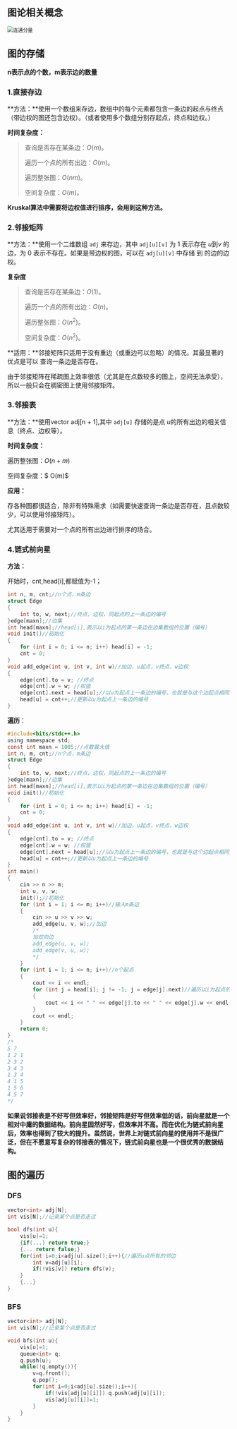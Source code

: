 ##  图论相关概念



<img src="C:\Users\wang\AppData\Roaming\Typora\typora-user-images\image-20210806145242411.png" alt="连通分量" style="zoom:80%;" />



## 图的存储



**n表示点的个数，m表示边的数量**



### 1.直接存边

**方法：**使用一个数组来存边，数组中的每个元素都包含一条边的起点与终点（带边权的图还包含边权）。（或者使用多个数组分别存起点，终点和边权。）

**时间复杂度：**

> 查询是否存在某条边：$O(m)$。
>
> 遍历一个点的所有出边：$O(m)$。
>
> 遍历整张图：$O(nm)$。
>
> 空间复杂度：$O(m)$。

**Kruskal算法中需要将边权值进行排序，会用到这种方法。**



### 2.邻接矩阵

**方法：**使用一个二维数组 `adj` 来存边，其中 `adj[u][v]` 为 1 表示存在 $u$到$v$​ 的边，为 0 表示不存在。如果是带边权的图，可以在 `adj[u][v]` 中存储 到 的边的边权。

**复杂度**

> 查询是否存在某条边：$O(1)$。
>
> 遍历一个点的所有出边：$O(n)$。
>
> 遍历整张图：$O(n^2)$。
>
> 空间复杂度：$O(n^2)$。

**适用：**邻接矩阵只适用于没有重边（或重边可以忽略）的情况。其最显著的优点是可以 查询一条边是否存在。

由于邻接矩阵在稀疏图上效率很低（尤其是在点数较多的图上，空间无法承受），所以一般只会在稠密图上使用邻接矩阵。



### 3.邻接表

**方法：**使用vector<int> adj[n + 1],其中 `adj[u]` 存储的是点 $u$​的所有出边的相关信息（终点、边权等）。

**时间复杂度：**

遍历整张图：$O(n+m)$

空间复杂度：$ O(m)$

**应用：**

存各种图都很适合，除非有特殊需求（如需要快速查询一条边是否存在，且点数较少，可以使用邻接矩阵）。

尤其适用于需要对一个点的所有出边进行排序的场合。



### 4.链式前向星



**方法：**

开始时，cnt,head[i],都赋值为-1；

```c
int n, m, cnt;//n个点，m条边
struct Edge
{
    int to, w, next;//终点，边权，同起点的上一条边的编号
}edge[maxn];//边集
int head[maxn];//head[i],表示以i为起点的第一条边在边集数组的位置（编号）
void init()//初始化
{
    for (int i = 0; i <= n; i++) head[i] = -1;
    cnt = 0;
}
void add_edge(int u, int v, int w)//加边，u起点，v终点，w边权
{
    edge[cnt].to = v; //终点
    edge[cnt].w = w; //权值
    edge[cnt].next = head[u];//以u为起点上一条边的编号，也就是与这个边起点相同的上一条边的编号
    head[u] = cnt++;//更新以u为起点上一条边的编号
}
```

**遍历**：

```c
#include<bits/stdc++.h>
using namespace std;
const int maxn = 1005;//点数最大值
int n, m, cnt;//n个点，m条边
struct Edge
{
    int to, w, next;//终点，边权，同起点的上一条边的编号
}edge[maxn];//边集
int head[maxn];//head[i],表示以i为起点的第一条边在边集数组的位置（编号）
void init()//初始化
{
    for (int i = 0; i <= n; i++) head[i] = -1;
    cnt = 0;
}
void add_edge(int u, int v, int w)//加边，u起点，v终点，w边权
{
    edge[cnt].to = v; //终点
    edge[cnt].w = w; //权值
    edge[cnt].next = head[u];//以u为起点上一条边的编号，也就是与这个边起点相同的上一条边的编号
    head[u] = cnt++;//更新以u为起点上一条边的编号
}
int main()
{
    cin >> n >> m;
    int u, v, w;
    init();//初始化
    for (int i = 1; i <= m; i++)//输入m条边
    {
        cin >> u >> v >> w;
        add_edge(u, v, w);//加边
        /*
        加双向边
        add_edge(u, v, w);
        add_edge(v, u, w);
        */
    }
    for (int i = 1; i <= n; i++)//n个起点
    {
        cout << i << endl;
        for (int j = head[i]; j != -1; j = edge[j].next)//遍历以i为起点的边
        {
            cout << i << " " << edge[j].to << " " << edge[j].w << endl;
        }
        cout << endl;
    }
    return 0;
}
/*
5 7
1 2 1
2 3 2
3 4 3
1 3 4
4 1 5
1 5 6
4 5 7
*/
```

**如果说邻接表是不好写但效率好，邻接矩阵是好写但效率低的话，前向星就是一个相对中庸的数据结构。前向星固然好写，但效率并不高。而在优化为链式前向星后，效率也得到了较大的提升。虽然说，世界上对链式前向星的使用并不是很广泛，但在不愿意写复杂的邻接表的情况下，链式前向星也是一个很优秀的数据结构。**                

## 图的遍历 

### DFS

```c
vector<int> adj[N];
int vis[N];//记录某个点是否走过

bool dfs(int u){
	vis[u]=1;
	{if(...) return true;}
	{... return false;}
	for(int i=0;i<adj[u].size();i++){//遍历u点所有的邻边
		int v=adj[u][i];
		if(!vis[v]) return dfs(v);
	}
	{...}
}
```



### BFS

```c
vector<int> adj[N];
int vis[N];//记录某个点是否走过

void bfs(int u){
	vis[u]=1;
	queue<int> q;
	q.push(u);
	while(!q.empty()){
		v=q.front();
		q.pop();
		for(int i=0;i<adj[u].size();i++){
			if(!vis[adj[u][i]]) q.push(adj[u][i]);
			vis[adj[u][i]]=1;
		}
	}
}
```



